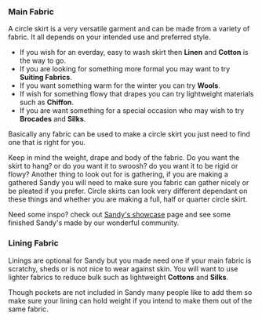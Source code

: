 
### Main Fabric

A circle skirt is a very versatile garment and can be made from a variety of fabric. It all depends on your intended use and preferred style.
- If you wish for an everday, easy to wash skirt then **Linen** and **Cotton** is the way to go.
- If you are looking for something more formal you may want to try **Suiting Fabrics**.
- If you want something warm for the winter you can try **Wools**.
- If wish for something flowy that drapes you can try lightweight materials such as **Chiffon**.
- If you are want something for a special occasion who may wish to try **Brocades** and **Silks**.

Basically any fabric can be used to make a circle skirt you just need to find one that is right for you. 

<Tip>

Keep in mind the weight, drape and body of the fabric. Do you want the skirt to hang? or do you want it to swoosh? do you want it to be rigid or flowy? 
Another thing to look out for is gathering, if you are making a gathered Sandy you will need to make sure you fabric can gather nicely or be pleated if you prefer.
Circle skirts can look very different dependant on these things and whether you are making a full, half or quarter circle skirt.

</Tip>

<Note>

Need some inspo? check out [Sandy's showcase](/showcase/designs/sandy/) page and see some finished Sandy's made by our wonderful community.

</Note>

### Lining Fabric

Linings are optional for Sandy but you made need one if your main fabric is scratchy, sheds or is not nice to wear against skin.
You will want to use lighter fabrics to reduce bulk such as lightweight **Cottons** and **Silks**.

<Note>

Though pockets are not included in Sandy many people like to add them so make sure your lining can hold weight if you intend to make them out of the same fabric.

</Note>
